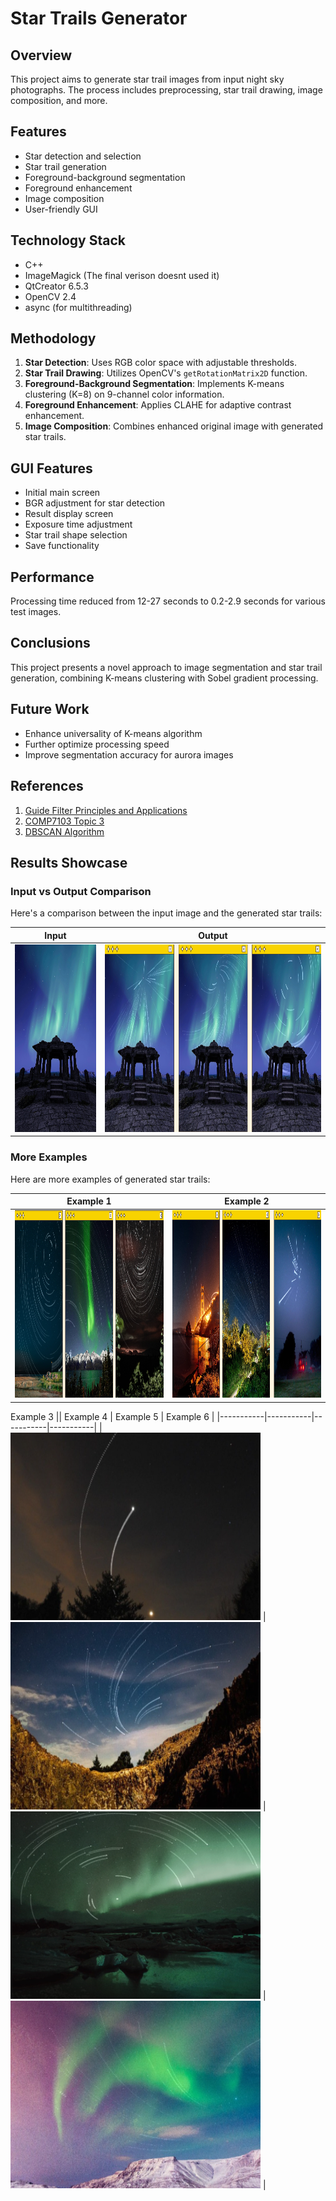 # Star Trails Generator

## Overview

This project aims to generate star trail images from input night sky photographs. The process includes preprocessing, star trail drawing, image composition, and more.

## Features

- Star detection and selection
- Star trail generation
- Foreground-background segmentation
- Foreground enhancement
- Image composition
- User-friendly GUI

## Technology Stack

- C++
- ImageMagick (The final verison doesnt used it)
- QtCreator 6.5.3
- OpenCV 2.4
- async (for multithreading)

## Methodology

1. **Star Detection**: Uses RGB color space with adjustable thresholds.
2. **Star Trail Drawing**: Utilizes OpenCV's `getRotationMatrix2D` function.
3. **Foreground-Background Segmentation**: Implements K-means clustering (K=8) on 9-channel color information.
4. **Foreground Enhancement**: Applies CLAHE for adaptive contrast enhancement.
5. **Image Composition**: Combines enhanced original image with generated star trails.

## GUI Features

- Initial main screen
- BGR adjustment for star detection
- Result display screen
- Exposure time adjustment
- Star trail shape selection
- Save functionality

## Performance

Processing time reduced from 12-27 seconds to 0.2-2.9 seconds for various test images.

## Conclusions

This project presents a novel approach to image segmentation and star trail generation, combining K-means clustering with Sobel gradient processing.

## Future Work

- Enhance universality of K-means algorithm
- Further optimize processing speed
- Improve segmentation accuracy for aurora images

## References

1. [Guide Filter Principles and Applications](https://medium.com/@gary1346aa/%E5%B0%8E%E5%90%91%E6%BF%BE%E6%B3%A2%E7%9A%84%E5%8E%9F%E7%90%86%E4%BB%A5%E5%8F%8A%E5%85%B6%E6%87%89%E7%94%A8-78fdf562e749)
2. [COMP7103 Topic 3](https://www.pseudoyu.com/zh/2021/03/18/comp7103_topic3/)
3. [DBSCAN Algorithm](https://www.baeldung.com/cs/dbscan-algorithm)

## Results Showcase

### Input vs Output Comparison

Here's a comparison between the input image and the generated star trails:

| Input | Output |
|-------|--------|
| <img src="img/aurora_5.jpg" width="400" height="300" alt="Input Image"> | <img src="result/aurora_5_demo.png" width="1200" height="300" alt="Output Image"> |

### More Examples

Here are more examples of generated star trails:

| Example 1 | Example 2 |
|-----------|-----------|
| <img src="result/demo2.png" width="800" height="300" alt="Demo 2"> | <img src="result/demo3.png" width="800" height="300" alt="Demo 3"> |

 Example 3 || Example 4 | Example 5 | Example 6 |
|-----------|-----------|-----------|-----------|
|<img src="result/demo4.png" width="400" height="300" alt="Demo 4"> | <img src="result/demo5.png" width="400" height="300" alt="Demo 5"> | <img src="result/demo6.png" width="400" height="300" alt="Demo 6"> | <img src="result/demo7.png" width="400" height="300" alt="Demo 7"> |
